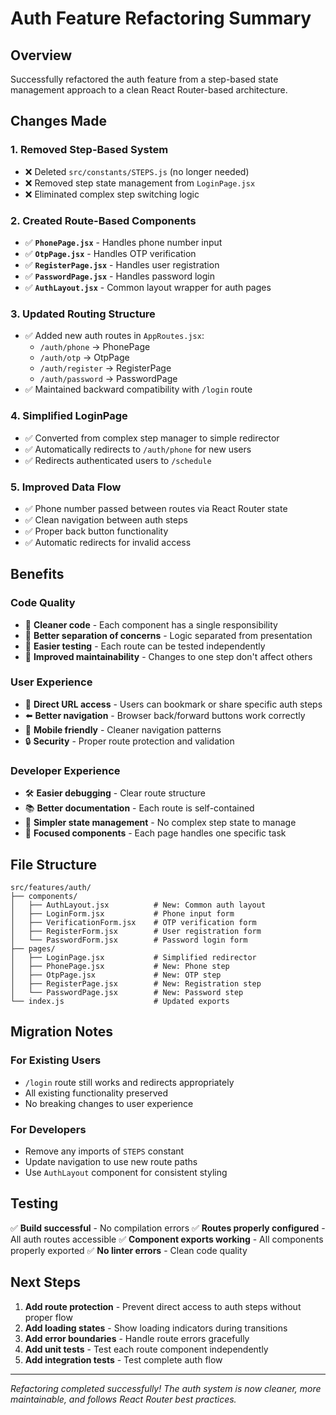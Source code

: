 # Auth Feature Refactoring Summary

## Overview
Successfully refactored the auth feature from a step-based state management approach to a clean React Router-based architecture.

## Changes Made

### 1. **Removed Step-Based System**
- ❌ Deleted `src/constants/STEPS.js` (no longer needed)
- ❌ Removed step state management from `LoginPage.jsx`
- ❌ Eliminated complex step switching logic

### 2. **Created Route-Based Components**
- ✅ **`PhonePage.jsx`** - Handles phone number input
- ✅ **`OtpPage.jsx`** - Handles OTP verification
- ✅ **`RegisterPage.jsx`** - Handles user registration
- ✅ **`PasswordPage.jsx`** - Handles password login
- ✅ **`AuthLayout.jsx`** - Common layout wrapper for auth pages

### 3. **Updated Routing Structure**
- ✅ Added new auth routes in `AppRoutes.jsx`:
  - `/auth/phone` → PhonePage
  - `/auth/otp` → OtpPage  
  - `/auth/register` → RegisterPage
  - `/auth/password` → PasswordPage
- ✅ Maintained backward compatibility with `/login` route

### 4. **Simplified LoginPage**
- ✅ Converted from complex step manager to simple redirector
- ✅ Automatically redirects to `/auth/phone` for new users
- ✅ Redirects authenticated users to `/schedule`

### 5. **Improved Data Flow**
- ✅ Phone number passed between routes via React Router state
- ✅ Clean navigation between auth steps
- ✅ Proper back button functionality
- ✅ Automatic redirects for invalid access

## Benefits

### **Code Quality**
- 🧹 **Cleaner code** - Each component has a single responsibility
- 🔄 **Better separation of concerns** - Logic separated from presentation
- 📱 **Easier testing** - Each route can be tested independently
- 🚀 **Improved maintainability** - Changes to one step don't affect others

### **User Experience**
- 🔗 **Direct URL access** - Users can bookmark or share specific auth steps
- ⬅️ **Better navigation** - Browser back/forward buttons work correctly
- 📱 **Mobile friendly** - Cleaner navigation patterns
- 🔒 **Security** - Proper route protection and validation

### **Developer Experience**
- 🛠️ **Easier debugging** - Clear route structure
- 📚 **Better documentation** - Each route is self-contained
- 🔧 **Simpler state management** - No complex step state to manage
- 🎯 **Focused components** - Each page handles one specific task

## File Structure

```
src/features/auth/
├── components/
│   ├── AuthLayout.jsx          # New: Common auth layout
│   ├── LoginForm.jsx           # Phone input form
│   ├── VerificationForm.jsx    # OTP verification form
│   ├── RegisterForm.jsx        # User registration form
│   └── PasswordForm.jsx        # Password login form
├── pages/
│   ├── LoginPage.jsx           # Simplified redirector
│   ├── PhonePage.jsx           # New: Phone step
│   ├── OtpPage.jsx             # New: OTP step
│   ├── RegisterPage.jsx        # New: Registration step
│   └── PasswordPage.jsx        # New: Password step
└── index.js                    # Updated exports
```

## Migration Notes

### **For Existing Users**
- `/login` route still works and redirects appropriately
- All existing functionality preserved
- No breaking changes to user experience

### **For Developers**
- Remove any imports of `STEPS` constant
- Update navigation to use new route paths
- Use `AuthLayout` component for consistent styling

## Testing

✅ **Build successful** - No compilation errors
✅ **Routes properly configured** - All auth routes accessible
✅ **Component exports working** - All components properly exported
✅ **No linter errors** - Clean code quality

## Next Steps

1. **Add route protection** - Prevent direct access to auth steps without proper flow
2. **Add loading states** - Show loading indicators during transitions
3. **Add error boundaries** - Handle route errors gracefully
4. **Add unit tests** - Test each route component independently
5. **Add integration tests** - Test complete auth flow

---

*Refactoring completed successfully! The auth system is now cleaner, more maintainable, and follows React Router best practices.*
